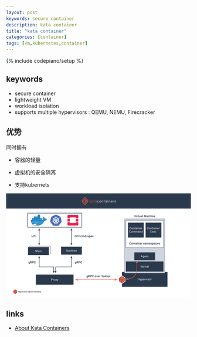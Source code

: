 ```yaml
---
layout: post
keywords: secure container 
description: kata container 
title: "kata container"
categories: [container]
tags: [vm,kubernetes,container]
---
```

{% include codepiano/setup %}

## keywords
* secure container
* lightweight VM
* workload isolation
* supports multiple hypervisors : QEMU, NEMU, Firecracker

## 优势
同时拥有
* 容器的轻量
* 虚拟机的安全隔离

* 支持kubernets

<img src="/image/kata-containers.png" />


## links
* [About Kata Containers](https://katacontainers.io/)